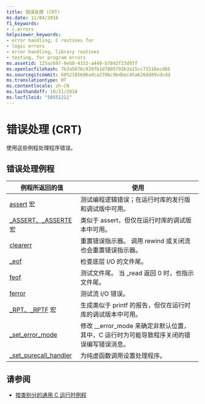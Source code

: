 ```yaml
---
title: 错误处理 (CRT)
ms.date: 11/04/2016
f1_keywords:
- c.errors
helpviewer_keywords:
- error handling, C routines for
- logic errors
- error handling, library routines
- testing, for program errors
ms.assetid: 125ac697-9eb0-4152-a440-b7842f23d97f
ms.openlocfilehash: 7b3a5676c9297b1d7805f92b3a15cc71518ecd65
ms.sourcegitcommit: 6052185696adca270bc9bdbec45a626dd89cdcdd
ms.translationtype: HT
ms.contentlocale: zh-CN
ms.lasthandoff: 10/31/2018
ms.locfileid: "50551211"
---
```

# <a name="error-handling-crt"></a>错误处理 (CRT)

使用这些例程处理程序错误。

## <a name="error-handling-routines"></a>错误处理例程

|例程所返回的值|使用|
|-------------|---------|
|[assert](../c-runtime-library/reference/assert-macro-assert-wassert.md) 宏|测试编程逻辑错误；在运行时库的发行版和调试版中可用。|
|[_ASSERT、_ASSERTE](../c-runtime-library/reference/assert-asserte-assert-expr-macros.md) 宏|类似于 assert，但仅在运行时库的调试版本中可用。|
|[clearerr](../c-runtime-library/reference/clearerr.md)|重置错误指示器。 调用 rewind 或关闭流也会重置错误指示器。|
|[_eof](../c-runtime-library/reference/eof.md)|检查底层 I/O 的文件尾。|
|[feof](../c-runtime-library/reference/feof.md)|测试文件尾。 当 _read 返回 0 时，也指示文件尾。|
|[ferror](../c-runtime-library/reference/ferror.md)|测试流 I/O 错误。|
|[_RPT、_RPTF](../c-runtime-library/reference/rpt-rptf-rptw-rptfw-macros.md) 宏|生成类似于 printf 的报告，但仅在运行时库的调试版本中可用。|
|[_set_error_mode](../c-runtime-library/reference/set-error-mode.md)|修改 __error_mode 来确定非默认位置，其中，C 运行时为可能导致程序关闭的错误编写错误消息。|
|[_set_purecall_handler](../c-runtime-library/reference/get-purecall-handler-set-purecall-handler.md)|为纯虚函数调用设置处理程序。|

## <a name="see-also"></a>请参阅

- [按类别分的通用 C 运行时例程](../c-runtime-library/run-time-routines-by-category.md)
